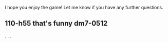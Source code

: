 I hope you enjoy the game! Let me know if you have any further questions.

110-h55
that's funny
dm7-0512
---------------

.
.
.
